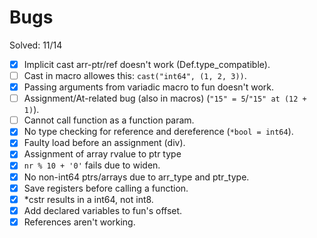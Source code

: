 # Bugs

Solved: 11/14

- [X] Implicit cast arr-ptr/ref doesn't work (Def.type_compatible).
- [ ] Cast in macro allowes this: `cast("int64", (1, 2, 3))`.
- [X] Passing arguments from variadic macro to fun doesn't work.
- [ ] Assignment/At-related bug (also in macros) (`"15" = 5`/`"15" at (12 + 1)`).
- [ ] Cannot call function as a function param.
- [X] No type checking for reference and dereference (`*bool = int64`).
- [X] Faulty load before an assignment (div).
- [X] Assignment of array rvalue to ptr type
- [X] `nr % 10 + '0'` fails due to widen.
- [X] No non-int64 ptrs/arrays due to arr_type and ptr_type.
- [X] Save registers before calling a function.
- [X] *cstr results in a int64, not int8.
- [X] Add declared variables to fun's offset.
- [X] References aren't working.
